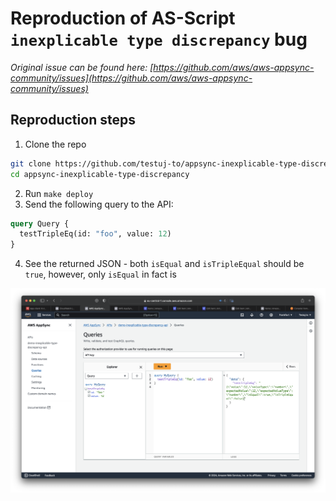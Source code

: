 
# Reproduction of AS-Script `inexplicable type discrepancy` bug

_Original issue can be found here: [https://github.com/aws/aws-appsync-community/issues](https://github.com/aws/aws-appsync-community/issues)_

## Reproduction steps

1. Clone the repo
  ```bash
  git clone https://github.com/testuj-to/appsync-inexplicable-type-discrepancy.git
  cd appsync-inexplicable-type-discrepancy
  ```
2. Run `make deploy`
3. Send the following query to the API:
  ```graphql
  query Query {
    testTripleEq(id: "foo", value: 12)
  }
  ```
4. See the returned JSON - both `isEqual` and `isTripleEqual` should be `true`, however, only `isEqual` in fact is

![Output](output.png)

